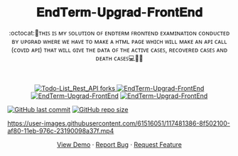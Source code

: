 
 <h1 align="center">𝐄𝐧𝐝𝐓𝐞𝐫𝐦-𝐔𝐩𝐠𝐫𝐚𝐝-𝐅𝐫𝐨𝐧𝐭𝐄𝐧𝐝</h1>
<p align="center">
:octocat:🌟ᴛʜɪꜱ ɪꜱ ᴍʏ ꜱᴏʟᴜᴛɪᴏɴ ᴏꜰ ᴇɴᴅᴛᴇʀᴍ ꜰʀᴏɴᴛᴇɴᴅ  ᴇxᴀᴍɪɴᴀᴛɪᴏɴ ᴄᴏɴᴅᴜᴄᴛᴇᴅ ʙʏ ᴜᴘɢʀᴀᴅ  ᴡʜᴇʀᴇ  ᴡᴇ ʜᴀᴠᴇ ᴛᴏ ᴍᴀᴋᴇ ᴀ ʜᴛᴍʟ ᴘᴀɢᴇ ᴡʜɪᴄʜ ᴡɪʟʟ ᴍᴀᴋᴇ ᴀɴ ᴀᴘɪ ᴄᴀʟʟ (ᴄᴏᴠɪᴅ ᴀᴘɪ) ᴛʜᴀᴛ ᴡɪʟʟ ɢɪᴠᴇ ᴛʜᴇ ᴅᴀᴛᴀ ᴏꜰ ᴛʜᴇ ᴀᴄᴛɪᴠᴇ ᴄᴀꜱᴇꜱ, ʀᴇᴄᴏᴠᴇʀᴇᴅ ᴄᴀꜱᴇꜱ ᴀɴᴅ ᴅᴇᴀᴛʜ ᴄᴀꜱᴇꜱ💻🎯🚀
<p><br>
<a href="https://github.com/ashish2030/EndTerm-Upgrad-FrontEnd/fork" target="blank">
<p align="center">
   <img src="https://img.shields.io/github/forks/ashish2030/EndTerm-Upgrad-FrontEnd?style=flat-square" alt="Todo-List_Rest_API forks"/>
</a>
<a href="https://github.com/ashish2030/EndTerm-Upgrad-FrontEnd/stargazers" target="blank">
<img src="https://img.shields.io/github/stars/ashish2030/EndTerm-Upgrad-FrontEnd?style=flat-square" alt="EndTerm-Upgrad-FrontEnd"/>
</a>
<a href="https://github.com/ashish2030/EndTerm-Upgrad-FrontEnd/issues" target="blank">
<img src="https://img.shields.io/github/issues/ashish2030/EndTerm-Upgrad-FrontEnd?style=flat-square" alt="EndTerm-Upgrad-FrontEnd"/></a>
<a href="https://github.com/ashish2030/EndTerm-Upgrad-FrontEnd/pulls" target="blank">
<img src="https://img.shields.io/github/issues-pr/ashish2030/EndTerm-Upgrad-FrontEnd?style=flat-square" alt="EndTerm-Upgrad-FrontEnd"/>
</a>
  </p>
  
 [![GitHub last commit](https://img.shields.io/github/last-commit/ashish2030/EndTerm-Upgrad-FrontEnd)](https://github.com/ashish2030/EndTerm-Upgrad-FrontEnd/commits/master)
[![GitHub repo size](https://img.shields.io/github/repo-size/ashish2030/EndTerm-Upgrad-FrontEnd)](https://github.com/ashish2030/EndTerm-Upgrad-FrontEnd/archive/master.zip)

  
https://user-images.githubusercontent.com/61516051/117481386-8f502100-af80-11eb-976c-23190098a37f.mp4
<p align="center">
    <a href="https://ashish2030.github.io/EndTerm-Upgrad-FrontEnd/" target="blank">View Demo</a>
    ·
    <a href="https://github.com/ashish2030/EndTerm-Upgrad-FrontEnd/issues/new/choose">Report Bug</a>
    ·
    <a href="https://github.com/ashish2030/EndTerm-Upgrad-FrontEnd/issues/new/choose">Request Feature</a>
</p>


